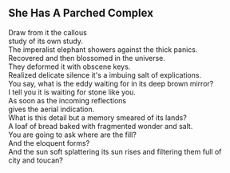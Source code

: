 She Has A Parched Complex
-------------------------
Draw from it the callous  
study of its own study.  
The imperalist elephant showers against the thick panics.  
Recovered and then blossomed in the universe.  
They deformed it with obscene keys.  
Realized delicate silence it's a imbuing salt of explications.  
You say, what is the eddy waiting for in its deep brown mirror?  
I tell you it is waiting for stone like you.  
As soon as the incoming reflections  
gives the aerial indication.  
What is this detail but a memory smeared of its lands?  
A loaf of bread baked with fragmented wonder and salt.  
You are going to ask where are the fill?  
And the eloquent forms?  
And the sun soft splattering its sun rises and filtering them full of  
city and toucan?  
